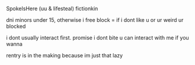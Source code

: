 <p>SpokeIsHere (uu & lifesteal) fictionkin</p>

<p>dni minors under 15, otherwise i free block = if i dont like u or ur weird ur blocked</p>
<p>i dont usually interact first. promise i dont bite u can interact with me if you wanna</p>

<p>rentry is in the making because im just that lazy</p>
